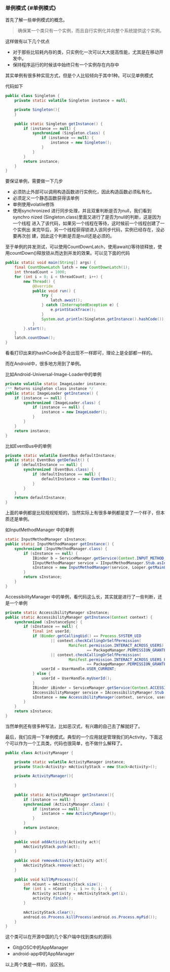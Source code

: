 ### 单例模式 {#单例模式}

首先了解一些单例模式的概念。

> 确保某一个类只有一个实例，而且自行实例化并向整个系统提供这个实例。

这样做有以下几个优点

* 对于那些比较耗内存的类，只实例化一次可以大大提高性能，尤其是在移动开发中。
* 保持程序运行的时候该中始终只有一个实例存在内存中

其实单例有很多种实现方式，但是个人比较倾向于其中1种。可以见单例模式

代码如下

```java
public class Singleton {
    private static volatile Singleton instance = null;

    private Singleton(){
    }
 
    public static Singleton getInstance() {
        if (instance == null) {
            synchronized (Singleton.class) {
                if (instance == null) {
                    instance = new Singleton();
                }
            }
        }
        return instance;
    }
}
```

要保证单例，需要做一下几步

* 必须防止外部可以调用构造函数进行实例化，因此构造函数必须私有化。
* 必须定义一个静态函数获得该单例
* 单例使用volatile修饰
* 使用synchronized 进行同步处理，并且双重判断是否为null，我们看到synchro nized \(Singleton.class\)里面又进行了是否为null的判断，这是因为一个线程 进入了该代码，如果另一个线程在等待，这时候前一个线程创建了一个实例出 来完毕后，另一个线程获得锁进入该同步代码，实例已经存在，没必要再次创 建，因此这个判断是否是null还是必须的。

至于单例的并发测试，可以使用CountDownLatch，使用await\(\)等待锁释放，使用countDown\(\)释放锁从而达到并发的效果。可以见下面的代码

```java
public static void main(String[] args) {
	final CountDownLatch latch = new CountDownLatch(1);
	int threadCount = 1000;
	for (int i = 0; i < threadCount; i++) {
		new Thread() {
			@Override
			public void run() {
				try {
					latch.await();
				} catch (InterruptedException e) {
					e.printStackTrace();
				}
				System.out.println(Singleton.getInstance().hashCode());
			}
		}.start();
	}
	latch.countDown();
}
```

看看打印出来的hashCode会不会出现不一样即可，理论上是全部都一样的。

而在Android中，很多地方用到了单例。

比如Android-Universal-Image-Loader中的单例

```java
private volatile static ImageLoader instance;
/** Returns singleton class instance */
public static ImageLoader getInstance() {
	if (instance == null) {
		synchronized (ImageLoader.class) {
			if (instance == null) {
				instance = new ImageLoader();
			}
		}
	}
	return instance;
}
```

比如EventBus中的单例

```java
private static volatile EventBus defaultInstance;
public static EventBus getDefault() {
	if (defaultInstance == null) {
		synchronized (EventBus.class) {
			if (defaultInstance == null) {
				defaultInstance = new EventBus();
			}
		}
	}
	return defaultInstance;
}
```

上面的单例都是比较规规矩矩的，当然实际上有很多单例都是变了一个样子，但本质还是单例。

如InputMethodManager 中的单例

```java
static InputMethodManager sInstance;
public static InputMethodManager getInstance() {
	synchronized (InputMethodManager.class) {
		if (sInstance == null) {
			IBinder b = ServiceManager.getService(Context.INPUT_METHOD_SERVICE);
			IInputMethodManager service = IInputMethodManager.Stub.asInterface(b);
			sInstance = new InputMethodManager(service, Looper.getMainLooper());
		}
		return sInstance;
	}
}
```

AccessibilityManager 中的单例，看代码这么长，其实就是进行了一些判断，还是一个单例

```java
private static AccessibilityManager sInstance;
public static AccessibilityManager getInstance(Context context) {
	synchronized (sInstanceSync) {
		if (sInstance == null) {
			final int userId;
			if (Binder.getCallingUid() == Process.SYSTEM_UID
					|| context.checkCallingOrSelfPermission(
							Manifest.permission.INTERACT_ACROSS_USERS)
									== PackageManager.PERMISSION_GRANTED
					|| context.checkCallingOrSelfPermission(
							Manifest.permission.INTERACT_ACROSS_USERS_FULL)
									== PackageManager.PERMISSION_GRANTED) {
				userId = UserHandle.USER_CURRENT;
			} else {
				userId = UserHandle.myUserId();
			}
			IBinder iBinder = ServiceManager.getService(Context.ACCESSIBILITY_SERVICE);
			IAccessibilityManager service = IAccessibilityManager.Stub.asInterface(iBinder);
			sInstance = new AccessibilityManager(context, service, userId);
		}
	}
	return sInstance;
}
```

当然单例还有很多种写法，比如恶汉式，有兴趣的自己去了解就好了。

最后，我们应用一下单例模式。典型的一个应用就是管理我们的Activity，下面这个可以作为一个工具类，代码也很简单，也不做什么解释了。

```java
public class ActivityManager {

	private static volatile ActivityManager instance;
	private Stack<Activity> mActivityStack = new Stack<Activity>();
	
	private ActivityManager(){
		
	}
	
	public static ActivityManager getInstance(){
		if (instance == null) {
		synchronized (ActivityManager.class) {
			if (instance == null) {
				instance = new ActivityManager();
			}
		}
		return instance;
	}
	
	public void addActicity(Activity act){
		mActivityStack.push(act);
	}
	
	public void removeActivity(Activity act){
		mActivityStack.remove(act);
	}
	
	public void killMyProcess(){
		int nCount = mActivityStack.size();
		for (int i = nCount - 1; i >= 0; i--) {
        	Activity activity = mActivityStack.get(i);
        	activity.finish();
        }
		
		mActivityStack.clear();
		android.os.Process.killProcess(android.os.Process.myPid());
	}
}
```

这个类可以在开源中国的几个客户端中找到类似的源码

* Git@OSC中的AppManager
* android-app中的AppManager

以上两个类是一样的，没区别。

